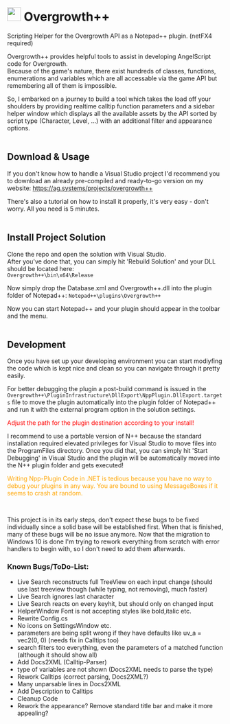 ﻿# <img width=32 height=32 src="Resources/rabbit.ico" /> Overgrowth++
Scripting Helper for the Overgrowth API as a Notepad++ plugin. (netFX4 required)

Overgrowth++ provides helpful tools to assist in developing AngelScript code for Overgrowth.<br>
Because of the game's nature, there exist hundreds of classes, functions, enumerations and variables
which are all accessable via the game API but remembering all of them is impossible.

So, I embarked on a journey to build a tool which takes the load off your shoulders by providing
realtime calltip function parameters and a sidebar helper window which displays all the available
assets by the API sorted by script type (Character, Level, ...) with an additional filter and appearance options.
<br><br>

## Download & Usage
If you don't know how to handle a Visual Studio project I'd recommend you to download an
already pre-compiled and ready-to-go version on my website: https://ag.systems/projects/overgrowth++

There's also a tutorial on how to install it properly, it's very easy - don't worry.
All you need is 5 minutes.
<br><br>

## Install Project Solution
Clone the repo and open the solution with Visual Studio.<br>
After you've done that, you can simply hit 'Rebuild Solution' and your DLL should be located here:<br>
``Overgrowth++\bin\x64\Release``

Now simply drop the Database.xml and Overgrowth++.dll into the plugin folder of Notepad++:
``Notepad++\plugins\Overgrowth++``

Now you can start Notepad++ and your plugin should appear in the toolbar and the menu.
<br><br>

## Development
Once you have set up your developing environment you can start modiyfing the code which is kept
nice and clean so you can navigate through it pretty easily.

For better debugging the plugin a post-build command is issued in the ``Overgrowth++\PluginInfrastructure\DllExport\NppPlugin.DllExport.targets`` file to move the plugin automatically into the plugin folder of Notepad++ and run it with the external program option in the solution settings.
<p style="color: red;">Adjust the path for the plugin destination according to your install!</p>

I recommend to use a portable version of N++ because the standard installation required elevated privileges for Visual Studio to move files into the ProgramFiles directory.
Once you did that, you can simply hit 'Start Debugging' in Visual Studio and the plugin will be automatically moved into the N++ plugin folder and gets executed!

<p style="color: orange;">Writing Npp-Plugin Code in .NET is tedious because you have no way to debug your plugins in any way.
You are bound to using MessageBoxes if it seems to crash at random.</p>
<br>

This project is in its early steps, don't expect these bugs to be fixed individually since a solid base will be established first.
When that is finished, many of these bugs will be no issue anymore.
Now that the migration to Windows 10 is done I'm trying to rework everything from scratch with error handlers to begin with, so I don't need to add them afterwards.

 ### Known Bugs/ToDo-List:
- Live Search reconstructs full TreeView on each input change (should use last treeview though (while typing, not removing), much faster)
- Live Search ignores last character
- Live Search reacts on every keyhit, but should only on changed input
- HelperWindow Font is not accepting styles like bold,italic etc.
- Rewrite Config.cs
- No icons on SettingsWindow etc.
- parameters are being split wrong if they have defaults like uv_a = vec2(0, 0) (needs fix in Calltips too)
- search filters too everything, even the parameters of a matched function (although it should show all)
- Add Docs2XML (Calltip-Parser)
- type of variables are not shown (Docs2XML needs to parse the type)
- Rework Calltips (correct parsing, Docs2XML?)
- Many unparsable lines in Docs2XML
- Add Description to Calltips
- Cleanup Code
- Rework the appearance? Remove standard title bar and make it more appealing?
